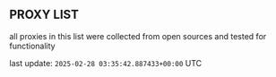## PROXY LIST

all proxies in this list were collected from open sources and tested for functionality

last update: `2025-02-28 03:35:42.887433+00:00` UTC